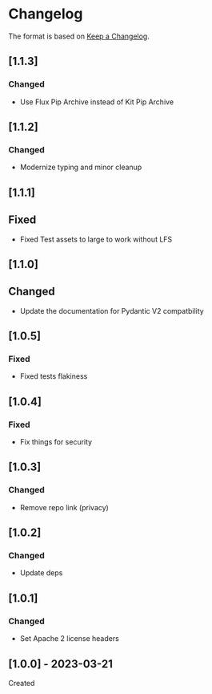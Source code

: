 # Changelog
The format is based on [Keep a Changelog](https://keepachangelog.com/en/1.0.0/).

## [1.1.3]
### Changed
- Use Flux Pip Archive instead of Kit Pip Archive

## [1.1.2]
### Changed
- Modernize typing and minor cleanup

## [1.1.1]
## Fixed
- Fixed Test assets to large to work without LFS

## [1.1.0]
## Changed
- Update the documentation for Pydantic V2 compatbility

## [1.0.5]
### Fixed
- Fixed tests flakiness

## [1.0.4]
### Fixed
- Fix things for security

## [1.0.3]
### Changed
- Remove repo link (privacy)

## [1.0.2]
### Changed
- Update deps

## [1.0.1]
### Changed
- Set Apache 2 license headers

## [1.0.0] - 2023-03-21
Created
